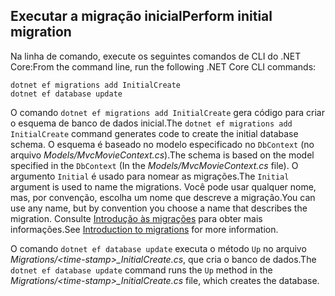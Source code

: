 <a name="cli"></a>
## <a name="perform-initial-migration"></a><span data-ttu-id="85708-101">Executar a migração inicial</span><span class="sxs-lookup"><span data-stu-id="85708-101">Perform initial migration</span></span>

<span data-ttu-id="85708-102">Na linha de comando, execute os seguintes comandos de CLI do .NET Core:</span><span class="sxs-lookup"><span data-stu-id="85708-102">From the command line, run the following .NET Core CLI commands:</span></span>

```console
dotnet ef migrations add InitialCreate
dotnet ef database update
```

<span data-ttu-id="85708-103">O comando `dotnet ef migrations add InitialCreate` gera código para criar o esquema de banco de dados inicial.</span><span class="sxs-lookup"><span data-stu-id="85708-103">The `dotnet ef migrations add InitialCreate` command generates code to create the initial database schema.</span></span> <span data-ttu-id="85708-104">O esquema é baseado no modelo especificado no `DbContext` (no arquivo *Models/MvcMovieContext.cs*).</span><span class="sxs-lookup"><span data-stu-id="85708-104">The schema is based on the model specified in the `DbContext` (In the *Models/MvcMovieContext.cs* file).</span></span> <span data-ttu-id="85708-105">O argumento `Initial` é usado para nomear as migrações.</span><span class="sxs-lookup"><span data-stu-id="85708-105">The `Initial` argument is used to name the migrations.</span></span> <span data-ttu-id="85708-106">Você pode usar qualquer nome, mas, por convenção, escolha um nome que descreve a migração.</span><span class="sxs-lookup"><span data-stu-id="85708-106">You can use any name, but by convention you choose a name that describes the migration.</span></span> <span data-ttu-id="85708-107">Consulte [Introdução às migrações](xref:data/ef-mvc/migrations#introduction-to-migrations) para obter mais informações.</span><span class="sxs-lookup"><span data-stu-id="85708-107">See [Introduction to migrations](xref:data/ef-mvc/migrations#introduction-to-migrations) for more information.</span></span>

<span data-ttu-id="85708-108">O comando `dotnet ef database update` executa o método `Up` no arquivo *Migrations/\<time-stamp>_InitialCreate.cs*, que cria o banco de dados.</span><span class="sxs-lookup"><span data-stu-id="85708-108">The `dotnet ef database update` command runs the `Up` method in the *Migrations/\<time-stamp>_InitialCreate.cs* file, which creates the database.</span></span>
